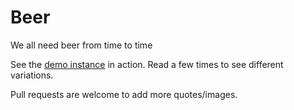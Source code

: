 # Beer

We all need beer from time to time

See the [demo instance](https://ci.jenkins.io/beer/) in action. Read a few times to see different variations. 

Pull requests are welcome to add more quotes/images.
